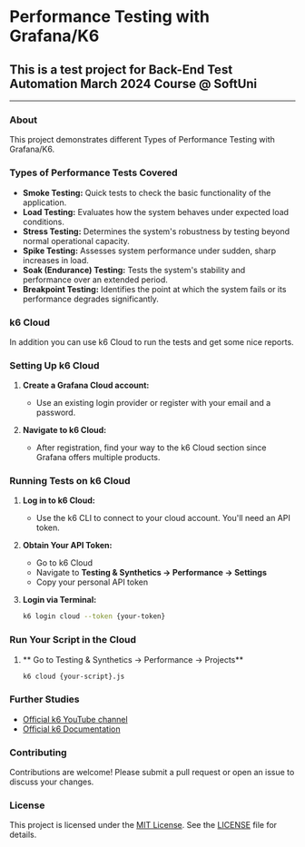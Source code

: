 # Performance Testing with Grafana/K6
## This is a test project for Back-End Test Automation March 2024 Course @ SoftUni
---
### About
This project demonstrates different Types of Performance Testing with Grafana/K6.

### Types of Performance Tests Covered
- **Smoke Testing:** Quick tests to check the basic functionality of the application.
- **Load Testing:** Evaluates how the system behaves under expected load conditions.
- **Stress Testing:** Determines the system's robustness by testing beyond normal operational capacity.
- **Spike Testing:** Assesses system performance under sudden, sharp increases in load.
- **Soak (Endurance) Testing:** Tests the system's stability and performance over an extended period.
- **Breakpoint Testing:** Identifies the point at which the system fails or its performance degrades significantly.

### k6 Cloud
In addition you can use k6 Cloud to run the tests and get some nice reports.

### Setting Up k6 Cloud
1. **Create a Grafana Cloud account:**
   - Use an existing login provider or register with your email and a password.

2. **Navigate to k6 Cloud:**
   - After registration, find your way to the k6 Cloud section since Grafana offers multiple products.

### Running Tests on k6 Cloud
1. **Log in to k6 Cloud:**
   - Use the k6 CLI to connect to your cloud account. You'll need an API token.

2. **Obtain Your API Token:**
   - Go to k6 Cloud
   - Navigate to **Testing & Synthetics -> Performance -> Settings**
   - Copy your personal API token

3. **Login via Terminal:**
   ```sh
   k6 login cloud --token {your-token}
   
### Run Your Script in the Cloud
1. ** Go to Testing & Synthetics -> Performance -> Projects**
   ```sh
   k6 cloud {your-script}.js

### Further Studies

- [Official k6 YouTube channel](https://www.youtube.com/c/k6test)
- [Official k6 Documentation](https://grafana.com/docs/k6/latest/)

### Contributing
Contributions are welcome! Please submit a pull request or open an issue to discuss your changes.

### License

This project is licensed under the [MIT License](LICENSE). See the [LICENSE](LICENSE) file for details.

